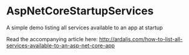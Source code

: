 # AspNetCoreStartupServices
A simple demo listing all services available to an app at startup

Read the accompanying article here:
http://ardalis.com/how-to-list-all-services-available-to-an-asp-net-core-app
